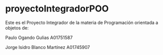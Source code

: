 # proyectoIntegradorPOO

Este es el Proyecto Integrador de la materia de Programación orientada a objetos de:


  Paulo Ogando Gulias A01751587
  
  Jorge Isidro Blanco Martínez A01745907
  
  
